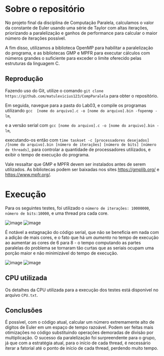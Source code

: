 # Sobre o repositório

No projeto final da disciplina de Computação Paralela, calculamos o valor da constante de Euler usando uma série de Taylor com altas iterações, priorizando a paralelização e ganhos de performance para calcular o maior número de iterações possível.


A fim disso, utilizamos a biblioteca OpenMP para habilitar a paralelização do programa, e as bibliotecas GMP e MPFR para executar cálculos com números grandes o suficiente para exceder o limite oferecido pelas estruturas da linguagem C.
## Reprodução

Fazendo uso do Git, utilize o comando `git clone https://github.com/matulevicius123/CompParalela` para obter o repositório. 

Em seguida, navegue para a pasta do Lab03, e compile os programas utilizando `gcc  [nome do arquivo].c -o [nome do arquivo].bin -fopenmp -lm`, 

e a versão serial com `gcc [nome do arquivo].c -o [nome do arquivo].bin -lm`, 

executando-os então com `time taskset -c [processadores desejados] /[nome do arquivo].bin [número de iterações] [número de bits] [número de threads]`, para controlar a quantidade de processadores utilizados, e exibir o tempo de execução do programa.

Vale ressaltar que GMP e MPFR devem ser instalados antes de serem utilizados. As bibliotecas podem ser baixadas nos sites https://gmplib.org/ e https://www.mpfr.org/.

# Execução

Para os seguintes testes, foi utilizado o `número de iterações: 10000000`, `número de bits:10000`, e uma thread pra cada core. 

![image](https://github.com/matulevicius123/CompParalela/assets/142500460/e02af168-23c7-451a-9d24-08fab2b69b67)
![image](https://github.com/matulevicius123/CompParalela/assets/142500460/be9a741f-4ede-46e7-8a01-fba80f0c00f3)


É notável a estagnação do código serial, que não se beneficia em nada com a adição de mais cores, e o fato que há um _aumento_ no tempo de execução ao aumentar as cores de 6 para 8 - o tempo computando as partes paralelas do problema se tornaram tão curtas que as seriais ocupam uma porção maior e não minimizável do tempo de execução.

![image](https://github.com/matulevicius123/CompParalela/assets/142500460/a5816478-8686-4d30-a26a-6b56f86c30f5)
![image](https://github.com/matulevicius123/CompParalela/assets/142500460/cefff0ed-d18a-42b7-b3b5-e78ca75ee816)


## CPU utilizada

Os detalhes da CPU utilizada para a execução dos testes está disponível no arquivo `CPU.txt`.

## Conclusões

É possível, com o código atual, calcular um número extremamente alto de dígitos de Euler em um espaço de tempo razoável. Podem ser feitas mais otimizações no código substituindo operações demoradas de divisão por multiplicação.
O sucesso da paralelização foi surpreendente para o grupo, já que com a estratégia atual, para o início de cada thread, é necessário iterar a fatorial até o ponto de início de cada thread, perdendo muito tempo.
